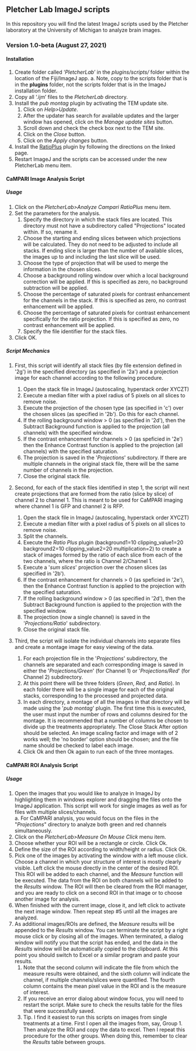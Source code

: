 ## Pletcher Lab ImageJ scripts 
In this repository you will find the latest ImageJ scripts used by the Pletcher laboratory at the University of Michigan to analyze brain images.

### Version 1.0-beta (August 27, 2021)

#### **Installation**
1. Create folder called ‘*PletcherLab*’ in the *plugins/scripts/* folder within the location of the Fiji/ImageJ app.
    a. Note, copy to the scripts folder that is in the **plugins** folder, not the scripts folder that is in the ImageJ installation folder.
2.	Copy all ‘.ijm’ files to the *PletcherLab* directory.
3.  Install the *pub montag* plugin by activating the TEM update site.
    1. Click on *Help>Update*.
    2. After the updater has search for available updates and the larger window has opened, click on the *Manage update sites* button.
    3. Scroll down and check the check box next to the TEM site.
    4. Click on the *Close* button.
    5. Click on the *Apply changes* button.
4. Install the [RatioPlus](https://imagej.nih.gov/ij/plugins/ratio-plus.html) plugin by following the directions on the linked page.
4. Restart ImageJ and the scripts can be accessed under the new PletcherLab menu item.



#### **CaMPARI Image Analysis Script**
##### Usage
1.  Click on the *PletcherLab>Analyze Campari RatioPlus* menu item.
2. Set the parameters for the analysis. 
    1. Specify the directory in which the stack files are located. This directory must not have a subdirectory called "Projections" located within.  If so, rename it.
    2. Choose the starting and ending slices between which projections will be calculated. They do not need to be adjusted to include all stacks.  If ending slice is larger than the number of available slices, the images up to and including the last slice will be used.
    3. Choose the type of projection that will be used to merge the information in the chosen slices.
    4. Choose a background rolling window over which a local background correction will be applied.  If this is specified as zero, no background subtraction will be applied.
    5. Choose the percentage of saturated pixels for contrast enhancement for the channels in the stack.  If this is specified as zero, no contrast enhancement will be applied.
    6. Choose the percentage of saturated pixels for contrast enhancement specifically for the ratio projection.  If this is specified as zero, no contrast enhancement will be applied.
    7. Specify the file identifier for the stack files.
3. Click OK.
    

##### Script Mechanics
1. First, this script will identify all stack files (by file extension defined in '2g') in the specified directory (as specified in '2a') and a projection image for each channel according to the following procedure.
    1. Open the stack file in ImageJ (autoscaling, hyperstack order XYCZT)
    2. Execute a median filter with a pixel radius of 5 pixels on all slices to remove noise.
    3. Execute the projection of the chosen type (as specified in 'c') over the chosen slices (as specified in '2b').  Do this for each channel.
    4. If the rolling background window > 0 (as specified in '2d'), then the Subtract Background function is applied to the projection (all channels) with the specified window.
    5. If the contrast enhancement for channels > 0 (as speficied in '2e') then the Enhance Contrast function is applied to the projection (all channels) with the specified saturation.
    6. The projection is saved in the '*Projections*' subdirectory. If there are multiple channels in the original stack file, there will be the same number of channels in the projection.
    7. Close the original stack file.
    
2. Second, for each of the stack files identified in step 1, the script will next create projections that are formed from the ratio (slice by slice) of channel 2 to channel 1.  This is meant to be used for CaMPARI imaging where channel 1 is GFP and channel 2 is RFP.
    1. Open the stack file in ImageJ (autoscaling, hyperstack order XYCZT)
    2. Execute a median filter with a pixel radius of 5 pixels on all slices to remove noise.
    3. Split the channels.
    4. Execute the *Ratio Plus* plugin (background1=10 clipping_value1=20 background2=10 clipping_value2=20 multiplication=2) to create a stack of images formed by the ratio of each slice from each of the two channels, where the ratio is Channel 2/Channel 1.
    5. Execute a '*sum slices*' projection over the chosen slices (as specified in '2b').
    6. If the contrast enhancement for channels > 0 (as speficied in '2e'), then the Enhance Contrast function is applied to the projection with the specified saturation.
    7.  If the rolling background window > 0 (as specified in '2d'), then the Subtract Background function is applied to the projection with the specified window.
    8.  The projection (now a single channel) is saved in the '*Projections/Ratio*' subdirectory. 
    9.  Close the original stack file.
    
3. Third, the script will isolate the individual channels into separate files and create a montage image for easy viewing of the data.
    1. For each projection file in the '*Projections*' subdirectory, the channels are separated and each corresponding image is saved in either the '*Projections/Green*' (for Channel 1) or '*Projections/Red*' (for Channel 2) subdirectory.
    2. At this point there will be three folders (*Green*, *Red*, and *Ratio*).  In each folder there will be a single image for each of the original stacks, corresponding to the processed and projected data.
    3. In each directory, a montage of all the images in that directory will be made using the '*pub montag*' plugin.  The first time this is executed, the user must input the number of rows and columns desired for the montage.  It is recommended that a number of columns be chosen to divide up the treatments appropriately. The Close Stack After option should be selected.  An image scaling factor and image with of 2 works well; the 'no border' option should be chosen; and the file name should be checked to label each image.
    4. Click Ok and then Ok again to run each of the three montages.

    
#### **CaMPARI ROI Analysis Script**
##### Usage
1.  Open the images that you would like to analyze in ImageJ by highlighting them in windows explorer and dragging the files onto the ImageJ application.  This script will work for single images as well as for files with multiple slices/channels.  
      a. For CaMPARI analysis, you would focus on the files in the "*Projections*" directory to analyze both green and red channels simultaneously.
2.  Click on the *PletcherLab>Measure On Mouse Click* menu item.
3.  Choose whether your ROI will be a rectangle or circle. Click Ok.
4.  Define the size of the ROI according to width/height or radius. Click Ok.
5.  Pick one of the images by activating the window with a left mouse click. Choose a channel in which your structure of interest is mostly clearly visible.  Left click the mouse directly in the center of the desired ROI.  This ROI will be added to each channel, and the *Measure* function will be executed.  The data from the ROI on both channels will be added to the *Results* window. The ROI will then be cleared from the ROI manager, and you are ready to click on a second ROI in that image or to choose another image for analysis.
6.  When finished with the current image, close it, and left click to activate the next image window. Then repeat step #5 until all the images are analyzed.
7.  As additional images/ROIs are defined, the *Measure* results will be appended to the *Results* window.  You can terminate the script by a right mouse click or by closing all of the images.  When terminated, a dialog window will notify you that the script has ended, and the data in the *Results* window will be automatically copied to the clipboard.  At this point you should switch to Excel or a similar program and paste your results.
      1. Note that the second column will indicate the file from which the measure results were obtained, and the sixth column will indicate the channel, if multiple channels/slices were quantified. The fourth column contains the mean pixel value in the ROI and is the measure of interest.
      2. If you receive an error dialog about window focus, you will need to restart the script.  Make sure to check the results table for the files that were successfully saved.
      3. Tip. I find it easiest to run this scripts on images from single treatments at a time.  First I open all the images from, say, Group 1.  Then analyze the ROI and copy the data to excel.  Then I repeat this procedure for the other groups. When doing this, remember to clear the *Results* table between groups.
    


